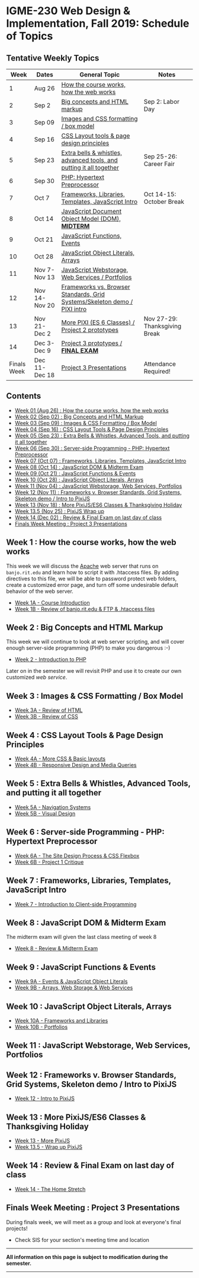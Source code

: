 
# IGME-230 Web Design & Implementation, Fall 2019: Schedule of Topics 

## Tentative Weekly Topics

| Week        | Dates         | General Topic                                                       | Notes |
|-------------|---------------|---------------------------------------------------------------------|---------|
| 1           | Aug 26        | [How the course works, how the web works](#week1)                   |         |
| 2           | Sep 2         | [Big concepts and HTML markup](#week2)                              |  Sep 2: Labor Day       |
| 3           | Sep 09        | [Images and CSS formatting / box model](#week3)                     |         |
| 4           | Sep 16        | [CSS Layout tools & page design principles](#week4)                 |         |
| 5           | Sep 23        | [Extra bells & whistles, advanced tools, and putting it all together](#week5) | Sep 25-26: Career Fair        |
| 6           | Sep 30        | [PHP: Hypertext Preprocessor](#week6)                                 |         |
| 7           | Oct 7         | [Frameworks, Libraries, Templates, JavaScript Intro](#week7)          | Oct 14-15: October Break        |
| 8           | Oct 14        | [JavaScript Document Object Model (DOM), **MIDTERM**](#week8)         |         |
| 9           | Oct 21        | [JavaScript Functions, Events](#week9)                                |         |
| 10          | Oct 28        | [JavaScript Object Literals, Arrays](#week10)                         |         |
| 11          | Nov 7-Nov 13  | [JavaScript Webstorage, Web Services / Portfolios](#week11)           |         |
| 12          | Nov 14-Nov 20 | [Frameworks vs. Browser Standards, Grid Systems/Skeleton demo / PIXI intro](#week12)  |         |
| 13          | Nov 21-Dec 2  | [More PIXI (ES 6 Classes) / Project 2 prototypes](#week13)            | Nov 27-29: Thanksgiving Break  |
| 14          | Dec 3-Dec 9   | [Project 3 prototypes / **FINAL EXAM**](#week14)                      |         |
| Finals Week | Dec 11-Dec 18 | [Project 3 Presentations](#finalsweek)                                | Attendance Required! |

## Contents

- [Week 01 (Aug 26) : How the course works, how the web works](#week1)
- [Week 02 (Sep 02) : Big Concepts and HTML Markup](#week2)
- [Week 03 (Sep 09) : Images & CSS Formatting / Box Model](#week3)
- [Week 04 (Sep 16) : CSS Layout Tools & Page Design Principles](#week4)
- [Week 05 (Sep 23) : Extra Bells & Whistles, Advanced Tools, and putting it all together](#week5)
- [Week 06 (Sep 30) : Server-side Programming - PHP: Hypertext Preprocessor](#week6)
- [Week 07 (Oct 07) : Frameworks, Libraries, Templates, JavaScript Intro](#week7)
- [Week 08 (Oct 14) : JavaScript DOM & Midterm Exam](#week8)
- [Week 09 (Oct 21) : JavaScript Functions & Events](#week9)
- [Week 10 (Oct 28) : JavaScript Object Literals, Arrays](#week10)
- [Week 11 (Nov 04) : JavaScript Webstorage, Web Services, Portfolios](#week11)
- [Week 12 (Nov 11) : Frameworks v. Browser Standards, Grid Systems, Skeleton demo / Intro to PixiJS](#week12)
- [Week 13 (Nov 18) : More PixiJS/ES6 Classes & Thanksgiving Holiday](#week13)
- [Week 13.5 (Nov 25) : PixiJS Wrap up](#week13)
- [Week 14 (Dec 02) : Review & Final Exam on last day of class](#week14)
- [Finals Week Meeting : Project 3 Presentations](#finalsweek)


## <a id="week1">Week 1 : How the course works, how the web works
  
This week we will discuss the [Apache](http://httpd.apache.org) web server that runs on `banjo.rit.edu` and learn how to script it with .htaccess files. By adding directives to this file, we will be able to password protect web folders, create a customized error page, and turn off some undesirable default behavior of the web server. 
  
  - [Week 1A - Course Introduction](weekly/week-01A-notes.md)
  - [Week 1B - Review of banjo.rit.edu & FTP & .htaccess files](weekly/week-01B-notes.md)
  
## <a id="week2">Week 2 : Big Concepts and HTML Markup
  
 This week we will continue to look at web server scripting, and will cover enough server-side programming (PHP) to make you dangerous :-)
 
 - [Week 2 - Introduction to PHP](weekly/week-02-notes.md)
  
 Later on in the semester we will revisit PHP and use it to create our own customized *web service*.
  
## <a id="week3">Week 3 : Images & CSS Formatting / Box Model
  
  - [Week 3A - Review of HTML](weekly/week-03A-notes.md)
  - [Week 3B - Review of CSS](weekly/week-03B-notes.md)
  
## <a id="week4">Week 4 : CSS Layout Tools & Page Design Principles
  
  - [Week 4A - More CSS & Basic layouts](weekly/week-04A-notes.md)
  - [Week 4B - Responsive Design and Media Queries](weekly/week-04B-notes.md)
  
## <a id="week5">Week 5 : Extra Bells & Whistles, Advanced Tools, and putting it all together
  
  - [Week 5A - Navigation Systems](weekly/week-05A-notes.md)
  - [Week 5B - Visual Design](weekly/week-05B-notes.md)
  
## <a id="week6">Week 6 : Server-side Programming - PHP: Hypertext Preprocessor
  
  - [Week 6A - The Site Design Process & CSS Flexbox](weekly/week-06A-notes.md)
  - [Week 6B - Project 1 Critique](weekly/week-06B-notes.md)
  
## <a id="week7">Week 7 : Frameworks, Libraries, Templates, JavaScript Intro
   
   - [Week 7 - Introduction to Client-side Programming](weekly/week-07-notes.md)
 
## <a id="week8">Week 8 : JavaScript DOM & Midterm Exam
  
The midterm exam will given the last class meeting of week 8
  
  - [Week 8 - Review & Midterm Exam](weekly/week-08-notes.md)
  
## <a id="week9">Week 9 :  JavaScript Functions & Events
  
  - [Week 9A - Events & JavaScript Object Literals](weekly/week-09A-notes.md)
  - [Week 9B - Arrays, Web Storage & Web Services](weekly/week-09B-notes.md)
  
## <a id="week10">Week 10 : JavaScript Object Literals, Arrays
  
  - [Week 10A - Frameworks and Libraries](weekly/week-10A-notes.md)
  - [Week 10B - Portfolios](weekly/week-10B-notes.md)
  
## <a id="week11">Week 11  : JavaScript Webstorage, Web Services, Portfolios
  
## <a id="week12">Week 12  : Frameworks v. Browser Standards, Grid Systems, Skeleton demo / Intro to PixiJS
  - [Week 12 - Intro to PixiJS](weekly/week-11-notes.md)
  
## <a id="week13">Week 13 : More PixiJS/ES6 Classes & Thanksgiving Holiday
  
 - [Week 13 - More PixiJS](weekly/week-12-notes.md)
 - [Week 13.5 - Wrap up PixiJS](weekly/week-13-notes.md)
  
 
 ## <a id="week14">Week 14 : Review & Final Exam on last day of class
  
 - [Week 14 - The Home Stretch](weekly/week-notes-home-stretch.md)
  
## <a id="finalsweek">Finals Week Meeting : Project 3 Presentations

During finals week, we will meet as a group and look at everyone's final projects! 
- Check SIS for your section's meeting time and location

<hr>

**All information on this page is subject to modification during the semester.**

<hr>

